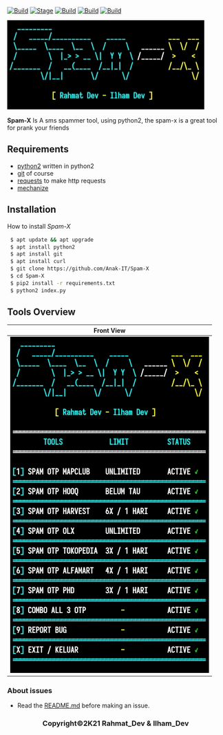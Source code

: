 
[![Build](https://img.shields.io/badge/Spam-X-brightgreen.svg?maxAge=259200)]()
[![Stage](https://img.shields.io/badge/Version-1.0-brightgreen.svg)]()
[![Build](https://img.shields.io/badge/Support-Termux-orange.svg)]()
[![Build](https://img.shields.io/badge/Language-Python2-blue.svg?maxAge=259200)]()
[![Build](https://img.shields.io/badge/Contributor-Rahmat_Dev&Ilham_Dev-red.svg?style=flat)]()

![Banner](https://raw.githubusercontent.com/Anak-IT/Spam-X/main/.readme/Banner.jpg)

**Spam-X** Is A sms spammer tool, using python2, the spam-x is a great tool for prank your friends

## Requirements
- [python2](https://www.python.org/downloads/release/python-2717) written in python2
- [git](https://git-scm.com/downloads) of course
- [requests](https://pypi.org/project/requests) to make http requests
- [mechanize](https://pypi.org/project/mechanize) 

## Installation
How to install *Spam-X* 
```bash
 $ apt update && apt upgrade
 $ apt install python2
 $ apt install git
 $ apt install curl
 $ git clone https://github.com/Anak-IT/Spam-X
 $ cd Spam-X
 $ pip2 install -r requirements.txt
 $ python2 index.py
```
## Tools Overview
| Front View |
| ------------  |
|![Index](https://raw.githubusercontent.com/Anak-IT/Spam-X/main/.readme/Overview.jpg)|

### About issues
- Read the [README.md](https://github.com/Anak-IT/Spam-X/blob/master/README.md) before making an issue.

<h3 align="center">
    Copyright©2K21 Rahmat_Dev & Ilham_Dev
</h3>

